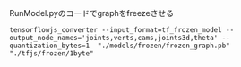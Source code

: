 RunModel.pyのコードでgraphをfreezeさせる




```
tensorflowjs_converter --input_format=tf_frozen_model --output_node_names='joints,verts,cams,joints3d,theta' --quantization_bytes=1  "./models/frozen/frozen_graph.pb" "./tfjs/frozen/1byte"
```
